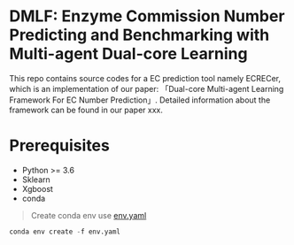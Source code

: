 # DMLF: Enzyme Commission Number Predicting and Benchmarking with Multi-agent Dual-core Learning

This repo contains source codes for a EC prediction tool namely ECRECer, which is an implementation  of our paper: 「Dual-core Multi-agent Learning Framework For EC Number Prediction」.
Detailed information about the framework can be found in our paper xxx.

# Prerequisites
+ Python >= 3.6
+ Sklearn
+ Xgboost
+ conda

> Create conda env use [env.yaml](./env.yaml)

```python
conda env create -f env.yaml
```

